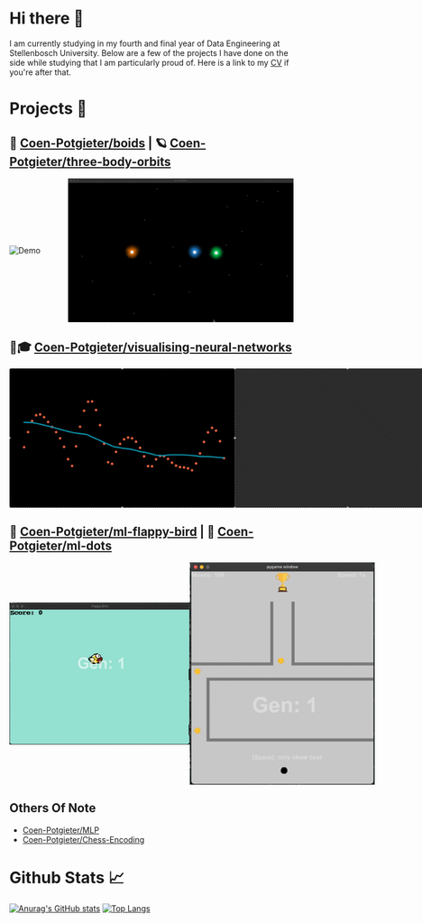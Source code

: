 # Hi there 👋

I am currently studying in my fourth and final year of Data Engineering at Stellenbosch University. Below are a few of the projects I have done on the side while studying that I am particularly proud of. Here is a link to my [CV](https://coen-potgieter.github.io/CV/) if you're after that.


# Projects 🚀

## 🪽 [Coen-Potgieter/boids](https://github.com/Coen-Potgieter/boids/tree/master) | 🪐 [Coen-Potgieter/three-body-orbits](https://github.com/Coen-Potgieter/three-body-orbits/tree/main)
<p style="display: flex; align-items:center">
    <img src="https://github.com/Coen-Potgieter/boids/blob/master/assets/gifs/boids.gif" width="400" alt="Demo">
    <img src="https://github.com/Coen-Potgieter/three-body-orbits/blob/main/assets/demo/broukeA3.gif" width="400" alt="Demo">
</p>

## 🧠🎓 [Coen-Potgieter/visualising-neural-networks](https://github.com/Coen-Potgieter/visualising-neural-networks/tree/main)
<p style="display: flex; align-items:center">
    <img src="https://github.com/Coen-Potgieter/visualising-neural-networks/blob/main/Assets/demo/sum-of-sins-low-lr.gif" width="400" alt="Demo">
    <img src="https://github.com/Coen-Potgieter/visualising-neural-networks/blob/main/Assets/demo/parabola-3d.gif" width="400" alt="Demo">
</p>

## 🐤 [Coen-Potgieter/ml-flappy-bird](https://github.com/Coen-Potgieter/ml-flappy-bird) | 🧬 [Coen-Potgieter/ml-dots](https://github.com/Coen-Potgieter/ml-dots)
<p style="display: flex; align-items:center">
    <img src="https://github.com/Coen-Potgieter/ml-flappy-bird/blob/main/Assets/demo.gif" width="500" alt="Demo">
    <img src="https://github.com/Coen-Potgieter/ml-dots/blob/main/Assets/demo.gif" width="328" alt="Demo">
</p>

## Others Of Note

- [Coen-Potgieter/MLP](https://github.com/Coen-Potgieter/MLP)
- [Coen-Potgieter/Chess-Encoding](https://github.com/Coen-Potgieter/Chess-Encoding)

# Github Stats 📈

[![Anurag's GitHub stats](https://github-readme-stats.vercel.app/api?username=coen-potgieter&show_icons=true&theme=noctis_minimus)](https://github.com/anuraghazra/github-readme-stats)
[![Top Langs](https://github-readme-stats.vercel.app/api/top-langs/?username=coen-potgieter&theme=noctis_minimus)](https://github.com/anuraghazra/github-readme-stats)
